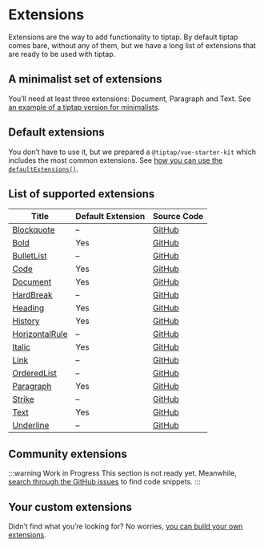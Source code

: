 # Extensions

Extensions are the way to add functionality to tiptap. By default tiptap comes bare, without any of them, but we have a long list of extensions that are ready to be used with tiptap.

## A minimalist set of extensions

You’ll need at least three extensions: Document, Paragraph and Text. See [an example of a tiptap version for minimalists](/examples/simple).

## Default extensions

You don’t have to use it, but we prepared a `@tiptap/vue-starter-kit` which includes the most common extensions. See [how you can use the `defaultExtensions()`](/examples/basic).

## List of supported extensions

| Title | Default Extension | Source Code |
| ----- | ------- | ----------- |
| [Blockquote](/api/extensions/blockquote) | – | [GitHub](https://github.com/ueberdosis/tiptap-next/blob/main/packages/extension-blockquote/)
| [Bold](/api/extensions/bold) | Yes | [GitHub](https://github.com/ueberdosis/tiptap-next/blob/main/packages/extension-bold/)
| [BulletList](/api/extensions/bullet-list) | – | [GitHub](https://github.com/ueberdosis/tiptap-next/blob/main/packages/extension-bullet-list/)
| [Code](/api/extensions/code) | Yes | [GitHub](https://github.com/ueberdosis/tiptap-next/blob/main/packages/extension-code/)
| [Document](/api/extensions/document) | Yes | [GitHub](https://github.com/ueberdosis/tiptap-next/blob/main/packages/extension-document/)
| [HardBreak](/api/extensions/hard-break) | – | [GitHub](https://github.com/ueberdosis/tiptap-next/blob/main/packages/extension-hard-break/)
| [Heading](/api/extensions/heading) | Yes | [GitHub](https://github.com/ueberdosis/tiptap-next/blob/main/packages/extension-heading/)
| [History](/api/extensions/history) | Yes | [GitHub](https://github.com/ueberdosis/tiptap-next/blob/main/packages/extension-history/)
| [HorizontalRule](/api/extensions/horizontal-rule) | – | [GitHub](https://github.com/ueberdosis/tiptap-next/blob/main/packages/extension-horizontal-rule/)
| [Italic](/api/extensions/italic) | Yes | [GitHub](https://github.com/ueberdosis/tiptap-next/blob/main/packages/extension-italic/)
| [Link](/api/extensions/link) | – | [GitHub](https://github.com/ueberdosis/tiptap-next/blob/main/packages/extension-link/)
| [OrderedList](/api/extensions/ordered-list) | – | [GitHub](https://github.com/ueberdosis/tiptap-next/blob/main/packages/extension-ordered-list/)
| [Paragraph](/api/extensions/paragraph) | Yes | [GitHub](https://github.com/ueberdosis/tiptap-next/blob/main/packages/extension-paragraph/)
| [Strike](/api/extensions/strike) | – | [GitHub](https://github.com/ueberdosis/tiptap-next/blob/main/packages/extension-strike/)
| [Text](/api/extensions/text) | Yes | [GitHub](https://github.com/ueberdosis/tiptap-next/blob/main/packages/extension-text/)
| [Underline](/api/extensions/underline) | – | [GitHub](https://github.com/ueberdosis/tiptap-next/blob/main/packages/extension-underline/)

<!-- | [CodeBlock](/api/extensions/code-block) | Yes | [GitHub](https://github.com/ueberdosis/tiptap-next/blob/main/packages/extension-code-block/) -->
<!-- | [CodeBlockHighlight](/api/extensions/code-block-highlight) | – | [GitHub](https://github.com/ueberdosis/tiptap-next/blob/main/packagescode-block-highlight/extension-/) -->
<!-- | [Collaboration](/api/extensions/collaboration) | – | [GitHub](https://github.com/ueberdosis/tiptap-next/blob/main/packages/extension-collaboration/) -->
<!-- | [ListItem](/api/extensions/list-item) | – | [GitHub](https://github.com/ueberdosis/tiptap-next/blob/main/packages/extension-list-item/) -->
<!-- | [Mention](/api/extensions/mention) | – | [GitHub](https://github.com/ueberdosis/tiptap-next/blob/main/packages/extension-mention/) -->
<!-- | [Placeholder](/api/extensions/placeholder) | – | [GitHub](https://github.com/ueberdosis/tiptap-next/blob/main/packages/extension-placeholder/) -->
<!-- | [TableCell](/api/extensions/table-cell) | – | [GitHub](https://github.com/ueberdosis/tiptap-next/blob/main/packages/extension-table-cell/) -->
<!-- | [TableHeader](/api/extensions/table-header) | – | [GitHub](https://github.com/ueberdosis/tiptap-next/blob/main/packages/extension-table-header/) -->
<!-- | [TableRow](/api/extensions/table-row) | – | [GitHub](https://github.com/ueberdosis/tiptap-next/blob/main/packages/extension-table-row/) -->
<!-- | [TodoItem](/api/extensions/todo-item) | – | [GitHub](https://github.com/ueberdosis/tiptap-next/blob/main/packages/extension-todo-item/) -->
<!-- | [TodoList](/api/extensions/todo-list) | – | [GitHub](https://github.com/ueberdosis/tiptap-next/blob/main/packages/extension-todo-list/) -->

## Community extensions

:::warning Work in Progress
This section is not ready yet. Meanwhile, [search through the GitHub issues](https://github.com/ueberdosis/tiptap/issues) to find code snippets.
:::

## Your custom extensions

Didn’t find what you’re looking for? No worries, [you can build your own extensions](/guide/custom-extensions).

[@npmjs-tiptap-commands]: https://npmjs.org/package/tiptap-commands
